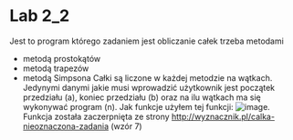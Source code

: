 # Lab 2_2

Jest to program którego zadaniem jest obliczanie całek trzeba metodami
- metodą prostokątów
- metodą trapezów
- metodą Simpsona
Całki są liczone w każdej metodzie na wątkach. Jedynymi danymi jakie musi wprowadzić
użytkownik jest początek przedziału (a), koniec przedziału (b) oraz na ilu wątkach 
ma się wykonywać program (n). Jak funkcje użyłem tej funkcji: 
![image](https://user-images.githubusercontent.com/80325475/140799284-e754d94d-5db2-4796-a604-805fa2c5f951.png). 
Funkcja została zaczerpnięta ze strony http://wyznacznik.pl/calka-nieoznaczona-zadania (wzór 7)

